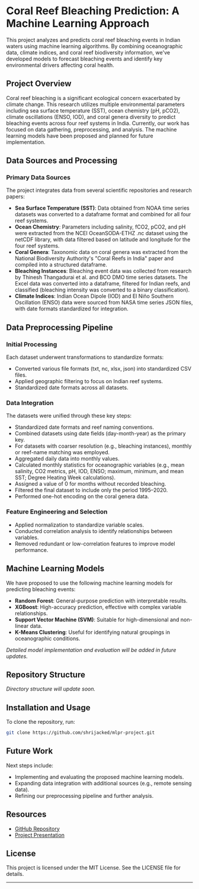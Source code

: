 # Coral Reef Bleaching Prediction: A Machine Learning Approach

This project analyzes and predicts coral reef bleaching events in Indian waters using machine learning algorithms. By combining oceanographic data, climate indices, and coral reef biodiversity information, we've developed models to forecast bleaching events and identify key environmental drivers affecting coral health.

## Project Overview

Coral reef bleaching is a significant ecological concern exacerbated by climate change. This research utilizes multiple environmental parameters including sea surface temperature (SST), ocean chemistry (pH, pCO2), climate oscillations (ENSO, IOD), and coral genera diversity to predict bleaching events across four reef systems in India. Currently, our work has focused on data gathering, preprocessing, and analysis. The machine learning models have been proposed and planned for future implementation.

## Data Sources and Processing

### Primary Data Sources

The project integrates data from several scientific repositories and research papers:

- **Sea Surface Temperature (SST)**: Data obtained from NOAA time series datasets was converted to a dataframe format and combined for all four reef systems.
- **Ocean Chemistry**: Parameters including salinity, fCO2, pCO2, and pH were extracted from the NCEI OceanSODA-ETHZ .nc dataset using the netCDF library, with data filtered based on latitude and longitude for the four reef systems.
- **Coral Genera**: Taxonomic data on coral genera was extracted from the National Biodiversity Authority's "Coral Reefs in India" paper and compiled into a structured dataframe.
- **Bleaching Instances**: Bleaching event data was collected from research by Thinesh Thangadurai et al. and BCO DMO time series datasets. The Excel data was converted into a dataframe, filtered for Indian reefs, and classified (bleaching intensity was converted to a binary classification).
- **Climate Indices**: Indian Ocean Dipole (IOD) and El Niño Southern Oscillation (ENSO) data were sourced from NASA time series JSON files, with date formats standardized for integration.

## Data Preprocessing Pipeline

### Initial Processing

Each dataset underwent transformations to standardize formats:
- Converted various file formats (txt, nc, xlsx, json) into standardized CSV files.
- Applied geographic filtering to focus on Indian reef systems.
- Standardized date formats across all datasets.

### Data Integration

The datasets were unified through these key steps:
- Standardized date formats and reef naming conventions.
- Combined datasets using date fields (day-month-year) as the primary key.
- For datasets with coarser resolution (e.g., bleaching instances), monthly or reef-name matching was employed.
- Aggregated daily data into monthly values.
- Calculated monthly statistics for oceanographic variables (e.g., mean salinity, CO2 metrics, pH, IOD, ENSO; maximum, minimum, and mean SST; Degree Heating Week calculations).
- Assigned a value of 0 for months without recorded bleaching.
- Filtered the final dataset to include only the period 1995–2020.
- Performed one-hot encoding on the coral genera data.

### Feature Engineering and Selection

- Applied normalization to standardize variable scales.
- Conducted correlation analysis to identify relationships between variables.
- Removed redundant or low-correlation features to improve model performance.

## Machine Learning Models

We have proposed to use the following machine learning models for predicting bleaching events:
- **Random Forest**: General-purpose prediction with interpretable results.
- **XGBoost**: High-accuracy prediction, effective with complex variable relationships.
- **Support Vector Machine (SVM)**: Suitable for high-dimensional and non-linear data.
- **K-Means Clustering**: Useful for identifying natural groupings in oceanographic conditions.

*Detailed model implementation and evaluation will be added in future updates.*

## Repository Structure

*Directory structure will update soon.*

## Installation and Usage

To clone the repository, run:

```bash
git clone https://github.com/shrijacked/mlpr-project.git
```

## Future Work

Next steps include:
- Implementing and evaluating the proposed machine learning models.
- Expanding data integration with additional sources (e.g., remote sensing data).
- Refining our preprocessing pipeline and further analysis.

## Resources

- [GitHub Repository](https://github.com/shrijacked/mlpr-project.git)
- [Project Presentation](https://www.canva.com/design/DAGhKdT3EY0/2l8et6y9x9T-3-5SA6E70A/edit)

## License

This project is licensed under the MIT License. See the LICENSE file for details.

--- 
